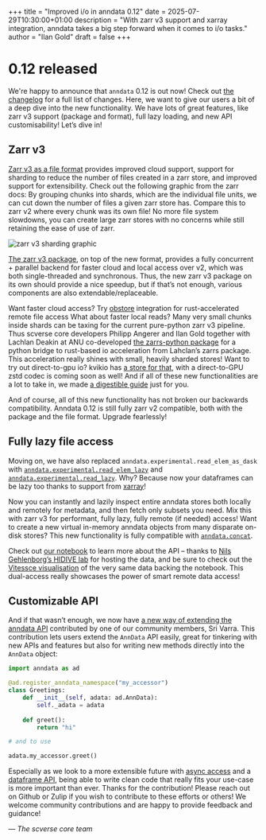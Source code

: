 +++
title = "Improved i/o in anndata 0.12"
date = 2025-07-29T10:30:00+01:00
description = "With zarr v3 support and xarray integration, anndata takes a big step forward when it comes to i/o tasks."
author = "Ilan Gold"
draft = false
+++

# 0.12 released

We're happy to announce that `anndata` 0.12 is out now!
Check out [the changelog](https://anndata.readthedocs.io/en/stable/release-notes/index.html#v0-12-0) for a full list of changes.
Here, we want to give our users a bit of a deep dive into the new functionality.
We have lots of great features, like zarr v3 support (package and format), full lazy loading, and new API customisability! Let’s dive in!

## Zarr v3

[Zarr v3 as a file format](https://zarr-specs.readthedocs.io/en/latest/v3/core/index.html) provides improved cloud support, support for sharding to reduce the number of files created in a zarr store, and improved support for extensibility.
Check out the following graphic from the zarr docs:
By grouping chunks into shards, which are the individual file units, we can cut down the number of files a given zarr store has.
Compare this to zarr v2 where every chunk was its own file!
No more file system slowdowns, you can create large zarr stores with no concerns while still retaining the ease of use of zarr.

<img src="https://zarr.dev/zeps/assets/images/sharding.png" style="max-width: 100%;" alt="zarr v3 sharding graphic" />


[The zarr v3 package](https://zarr.readthedocs.io/en/stable/index.html), on top of the new format, provides a fully concurrent + parallel backend for faster cloud and local access over v2, which was both single-threaded and synchronous.
Thus, the new zarr v3 package on its own should provide a nice speedup, but if that’s not enough, various components are also extendable/replaceable.

Want faster cloud access? Try [obstore](https://zarr.readthedocs.io/en/latest/user-guide/storage.html#object-store) integration for rust-accelerated remote file access
What about faster local reads? Many very small chunks inside shards can be taxing for the current pure-python zarr v3 pipeline.
Thus scverse core developers Philipp Angerer and Ilan Gold together with Lachlan Deakin at ANU co-developed [the zarrs-python package](https://zarrs-python.readthedocs.io/en/latest/) for a python bridge to rust-based io acceleration from Lahclan’s zarrs package.
This acceleration really shines with small, heavily sharded stores!  Want to try out direct-to-gpu io? kvikio has [a store for that](https://docs.rapids.ai/api/kvikio/nightly/zarr/#zarr-python-3-x), with a direct-to-GPU zstd codec is coming soon as well!  And if all of these new functionalities are a lot to take in, we made [a digestible guide](https://anndata.readthedocs.io/en/stable/tutorials/zarr-v3.html) just for you.

And of course, all of this new functionality has not broken our backwards compatibility.
Anndata 0.12 is still fully zarr v2 compatible, both with the package and the file format.
Upgrade fearlessly!

## Fully lazy file access

Moving on, we have also replaced `anndata.experimental.read_elem_as_dask` with [`anndata.experimental.read_elem_lazy`](https://anndata.readthedocs.io/en/stable/generated/anndata.experimental.read_lazy.html) and [`anndata.experimental.read_lazy`](https://anndata.readthedocs.io/en/stable/generated/anndata.experimental.read_elem_lazy.html).
Why? Because now your dataframes can be lazy too thanks to support from [xarray](https://docs.xarray.dev/en/stable/user-guide/index.html)!

Now you can instantly and lazily inspect entire anndata stores both locally and remotely for metadata, and then fetch only subsets you need.
Mix this with zarr v3 for performant, fully lazy, fully remote (if needed) access! Want to create a new virtual in-memory anndata objects from many disparate on-disk stores? This new functionality is fully compatible with [`anndata.concat`](https://anndata.readthedocs.io/en/latest/generated/anndata.concat.html).

Check out [our notebook](https://anndata.readthedocs.io/en/stable/tutorials/notebooks/read_lazy.html) to learn more about the API – thanks to [Nils Gehlenborg’s HIDIVE lab](https://hidivelab.org/) for hosting the data, and be sure to check out the [Vitessce visualisation](https://tinyurl.com/jtan4nx7) of the very same data backing the notebook.
This dual-access really showcases the power of smart remote data access!

## Customizable API

And if that wasn’t enough, we now have [a new way of extending the anndata API](https://anndata.readthedocs.io/en/latest/generated/anndata.register_anndata_namespace.html) contributed by one of our community members, Sri Varra.
This contribution lets users extend the `AnnData` API easily, great for tinkering with new APIs and features but also for writing new methods directly into the `AnnData` object:

```python
import anndata as ad

@ad.register_anndata_namespace("my_accessor")
class Greetings:
	def __init__(self, adata: ad.AnnData):
		self._adata = adata
	
	def greet():
		return "hi"

# and to use

adata.my_accessor.greet()
```

Especially as we look to a more extensible future with [async access](https://github.com/scverse/anndata/issues/1897) and a [dataframe API](https://github.com/scverse/anndata/issues/2043), being able to write clean code that really fits your use-case is more important than ever.
Thanks for the contribution!  Please reach out on Github or Zulip if you wish to contribute to these efforts or others! We welcome community contributions and are happy to provide feedback and guidance!

*— The scverse core team*
